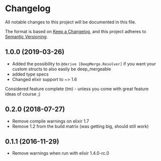 # Changelog

All notable changes to this project will be documented in this file.

The format is based on [Keep a Changelog](https://keepachangelog.com/en/1.0.0/),
and this project adheres to [Semantic Versioning](https://semver.org/spec/v2.0.0.html).

## 1.0.0 (2019-03-26)

* Added the possibility to `@derive [DeepMerge.Resolver]` if you want your custom structs to also easily be deep_mergeable
* added type specs
* Changed elixir support to ~> 1.6

Considered feature complete (tm) - unless you come with great feature ideas of course ;)

## 0.2.0 (2018-07-27)

* Remove compile warnings on elixir 1.7
* Remove 1.2 from the build matrix (was getting big, should still work)

## 0.1.1 (2016-11-29)

* Remove warnings when run with elixir 1.4.0-rc.0
